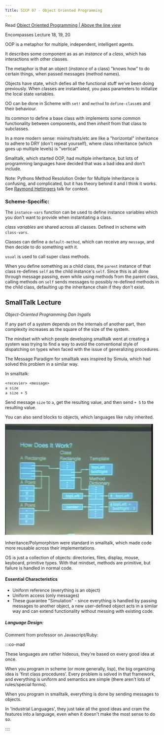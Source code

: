 ```yaml
---
Title: SICP 07 - Object Oriented Programming
---
```


Read [Object Oriented Programming | Above the line view](http://inst.eecs.berkeley.edu/~cs61a/reader/aboveline.pdf)

Encompasses Lecture 18, 19, 20

OOP is a metaphor for multiple, independent, intelligent agents.

It describes some component as as an _instance_ of a _class_, which has interactions with other classes.

The metaphor is that an object (_instance_ of a class) "knows how" to do certain things, when passed messages (method names).

Objects have state, which defies all the functional stuff we've been doing previously. When classes are instantiated, you pass parameters to initialize the local state variables.

OO can be done in Scheme with `set!` and `method` to `define-class`es and their behaviour.

Its common to define a base class with implements some common functionality between components, and then _inherit_ from that class to subclasses.

In a more modern sense: mixins/traits/etc are like a "horizontal" inheritance to adhere to DRY (don't repeat yourself), where class inheritance (which goes up multiple levels) is "vertical"

Smalltalk, which started OOP, had multiple inheritance, but lots of programming languages have decided that was a bad idea and don't include.

Note: Pythons Method Resolution Order for Multiple Inheritance is confusing, and complicated, but it has theory behind it and I think it works. See [Raymond Hettingers](https://www.youtube.com/watch?v=EiOglTERPEo) talk for context.

### Scheme-Specific:

The `instance-vars` function can be used to define instance variables which you don't want to provide when instantiating a class.

_class variables_ are shared across all classes. Defined in scheme with `class-vars`.

Classes can define a `default-method`, which can receive any `message`, and then decide to do something with it.

`usual` is used to call super class methods.

When you define something as a child class, the `parent` instance of that class re-defines `self` as the child instance's `self`. Since this is all done through message passing, even while using methods from the parent class, calling methods on `self` sends messages to possibly re-defined methods in the child class, defaulting up the inheritance chain if they don't exist.

## SmallTalk Lecture

_Object-Oriented Programming Dan Ingalls_

If any part of a system depends on the internals of another part, then complexity increases as the square of the size of the system.

The mindset with which people developing smalltalk went at creating a system was trying to find a way to avoid the conventional style of dispatching on types when faced with the issue of generalizing procedures.

The Message Paradigm for smalltalk was inspired by Simula, which had solved this problem in a similar way.

In smalltalk:

```
<recevier> <message>
a size
a size + 5
```

Send message `size` to `a`, get the resulting value, and then send `+ 5` to the resulting value.

You can also send blocks to objects, which languages like ruby inherited.

![class definition/structure](images/class_structure.jpg)

Inheritance/Polymorphism were standard in smalltalk, which made code more reusable across their implementations.

OS is just a collection of objects: directories, files, display, mouse, keyboard, primitive types. With that mindset, methods are primitive, but failure is handled in normal code.

#### Essential Characteristics

- Uniform reference (everything is an object)
- Uniform access (only messages)
- These guarantee "Simulation" - since everything is handled by passing messages to another object, a new user-defined object acts in a similar way and can extend functionality without messing with existing code.

##### Language Design:

Comment from professor on Javascript/Ruby:

:::co-mad

These languages are rather hideous, they're based on every good idea at once.

When you program in scheme (or more generally, lisp), the big organizing idea is 'first class procedures'. Every problem is solved in that framework, and everything is uniform and semantics are simple (there aren't lots of rules/special forms).

When you program in smalltalk, everything is done by sending messages to objects.

In 'Industrial Languages', they just take all the good ideas and cram the features into a language, even when it doesn't make the most sense to do so.

::::
